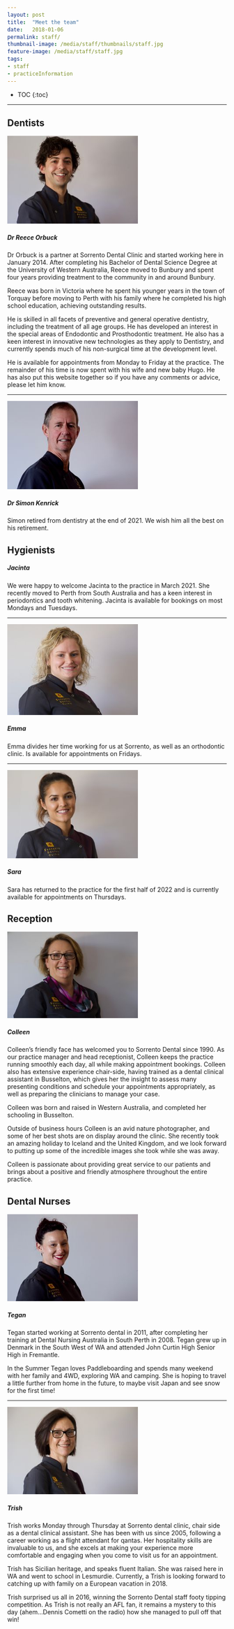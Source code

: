 ```yaml
---
layout: post
title:  "Meet the team"
date:   2018-01-06
permalink: staff/
thumbnail-image: /media/staff/thumbnails/staff.jpg
feature-image: /media/staff/staff.jpg
tags: 
- staff
- practiceInformation
---
```


* TOC
{:toc}
---

## Dentists

![reece thumbnail](/media/staff/thumbnails/reece.jpg)
##### Dr Reece Orbuck
Dr Orbuck is a partner at Sorrento Dental Clinic and started working here in January 2014. After completing his Bachelor of Dental Science Degree at the University of Western Australia, Reece moved to Bunbury and spent four years providing treatment to the community in and around Bunbury. 

Reece was born in Victoria where he spent his younger years in the town of Torquay before moving to Perth with his family where he completed his high school education, achieving outstanding results. 

He is skilled in all facets of preventive and general operative dentistry, including the treatment of all age groups. He has developed an interest in the special areas of Endodontic and Prosthodontic treatment. He also has a keen interest in innovative new technologies as they apply to Dentistry, and currently spends much of his non-surgical time at the development level. 

He is available for appointments from Monday to Friday at the practice. The remainder of his time is now spent with his wife and new baby Hugo. He has also put this website together so if you have any comments or advice, please let him know.

---


![simon thumbnail](/media/staff/thumbnails/simon.jpg)
##### Dr Simon Kenrick
Simon retired from dentistry at the end of 2021. We wish him all the best on his retirement.






## Hygienists

##### Jacinta 
We were happy to welcome Jacinta to the practice in March 2021. She recently moved to Perth from South Australia and has a keen interest in periodontics and tooth whitening. Jacinta is available for bookings on most Mondays and Tuesdays.

---

![emma thumbnail](/media/staff/thumbnails/emma.jpg)
##### Emma
Emma divides her time working for us at Sorrento, as well as an orthodontic clinic. Is available for appointments on Fridays.

---

![sara thumbnail](/media/staff/thumbnails/sara.jpg)
##### Sara
Sara has returned to the practice for the first half of 2022 and is currently available for appointments on Thursdays.


## Reception

![colleen thumbnail](/media/staff/thumbnails/colleen.jpg)
##### Colleen
Colleen’s friendly face has welcomed you to Sorrento Dental since 1990. As our practice manager and head receptionist, Colleen keeps the practice running smoothly each day, all while making appointment bookings. Colleen also has extensive experience chair-side, having trained as a dental clinical assistant in Busselton, which gives her the insight to assess many presenting conditions and schedule your appointments appropriately, as well as preparing the clinicians to manage your case. 

Colleen was born and raised in Western Australia, and completed her schooling in Busselton. 

Outside of business hours Colleen is an avid nature photographer, and some of her best shots are on display around the clinic. She recently took an amazing holiday to Iceland and the United Kingdom, and we look forward to putting up some of the incredible images she took while she was away.

Colleen is passionate about providing great service to our patients and brings about a positive and friendly atmosphere throughout the entire practice.





## Dental Nurses

![tegan thumbnail](/media/staff/thumbnails/tegan.jpg)
##### Tegan
Tegan started working at Sorrento dental in 2011, after completing her training at Dental Nursing Australia in South Perth in 2008. Tegan grew up in Denmark in the South West of WA and attended John Curtin High Senior High in Fremantle.

In the Summer Tegan loves Paddleboarding and spends many weekend with her family and 4WD, exploring WA and camping. She is hoping to travel a little further from home in the future, to maybe visit Japan and see snow for the first time!

---

![trish thumbnail](/media/staff/thumbnails/trish.jpg)
##### Trish
Trish works Monday through Thursday at Sorrento dental clinic, chair side as a dental clinical assistant. She has been with us since 2005, following a career working as a flight attendant for qantas. Her hospitality skills are invaluable to us, and she excels at making your experience more comfortable and engaging when you come to visit us for an appointment.

Trish has Sicilian heritage, and speaks fluent Italian. She was raised here in WA and went to school in Lesmurdie. Currently, a Trish is looking forward to catching up with family on a European vacation in 2018.

Trish surprised us all in 2016, winning the Sorrento Dental staff footy tipping competition. As Trish is not really an AFL fan, it remains a mystery to this day (ahem...Dennis Cometti on the radio) how she managed to pull off that win! 


